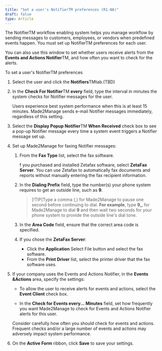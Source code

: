 ```yaml
---
title: "Set a user's NotifierTM preferences (R1-NA)"
draft: false
type: Article 
---
```


The NotifierTM workflow enabling system helps you manage workflow by sending messages to customers, employees, or vendors when predefined events happen. You must set up NotifierTM preferences for each user.

You can also use this window to set whether users receive alerts from the **Events and Actions Notifier**TM, and how often you want to check for the alerts.

To set a user's NotifierTM preferences

1. Select the user and click the **Notifiers**TMtab.(TBD)

2. In the **Check For Notifier**TM **every** field, type the interval in minutes the system checks for Notifier messages for the user.

    Users experience best system performance when this is at least 15 minutes. Made2Manage sends e-mail Notifier messages immediately, regardless of this setting.

3. Select the **Display Popup Notifier**TM **When Received** check box to see a pop-up Notifier message every time a system event triggers a Notifier message set up.

4. Set up Made2Manage for faxing Notifier messages:

    1. From the **Fax Type** list, select the fax software.

        f you purchased and installed Zetafax software, select **ZetaFax Server**. You can use Zetafax to automatically fax documents and reports without manually entering the fax recipient information.

    2. In the **Dialing Prefix** field, type the number(s) your phone system requires to get an outside line, such as **9**.

        >[!TIP]Type a comma (,) for Made2Manage to pause one second before continuing to dial. **For example**, type **9,,** for Made2Manage to dial **9** and then wait two seconds for your phone system to provide the outside line's dial tone.

    3. In the **Area Code** field, ensure that the correct area code is specified.

    4.  If you chose the  **ZetaFax Server**:
        -  Click the **Application** Select File button and select the fax software.
        -  From the **Print Driver** list, select the printer driver that the fax software uses.

5. If your company uses the Events and Actions Notifier, in the **Events \&Actions** area, specify the settings:

    - To allow the user to receive alerts for events and actions, select the **Event Client** check box.

    - In the **Check for Events every... Minutes** field, set how frequently you want Made2Manage to check for Events and Actions Notifier alerts for this user.

    Consider carefully how often you should check for events and actions. Frequent checks and/or a large number of events and actions may adversely impact system performance.

6. On the **Active Form** ribbon, click **Save** to save your settings.

​
